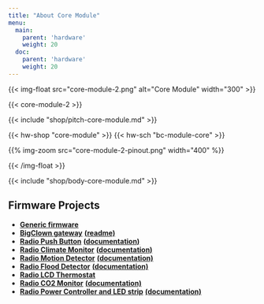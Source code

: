 ```yaml
---
title: "About Core Module"
menu:
  main:
    parent: 'hardware'
    weight: 20
  doc:
    parent: 'hardware'
    weight: 20
---
```


{{< img-float src="core-module-2.png" alt="Core Module" width="300" >}}

{{< core-module-2 >}}

{{< include "shop/pitch-core-module.md" >}}

{{< hw-shop "core-module" >}}
{{< hw-sch "bc-module-core" >}}

{{% img-zoom src="core-module-2-pinout.png" width="400" %}}


{{< /img-float >}}



{{< include "shop/body-core-module.md" >}}

## Firmware Projects

* [**Generic firmware**](https://github.com/bigclownlabs/bcf-generic-node/releases)
* [**BigClown gateway**](https://github.com/bigclownlabs/bcf-gateway/releases) [**(readme)**](https://github.com/bigclownlabs/bcf-gateway/blob/master/README.md)
* [**Radio Push Button**](https://github.com/bigclownlabs/bcf-radio-push-button/releases) [**(documentation)**](https://www.bigclown.com/doc/projects/radio-push-button/)
* [**Radio Climate Monitor**](https://github.com/bigclownlabs/bcf-radio-climate-monitor/releases) [**(documentation)**](https://www.bigclown.com/doc/projects/radio-climate-monitor/)
* [**Radio Motion Detector**](https://github.com/bigclownlabs/bcf-radio-motion-detector/releases) [**(documentation)**](https://www.bigclown.com/doc/projects/radio-motion-detector/)
* [**Radio Flood Detector**](https://github.com/bigclownlabs/bcf-radio-flood-detector/releases) [**(documentation)**](https://www.bigclown.com/doc/projects/radio-flood-detector/)
* [**Radio LCD Thermostat**](https://github.com/bigclownlabs/bcf-radio-lcd-thermostat/releases)
* [**Radio CO2 Monitor**](https://github.com/bigclownlabs/bcf-radio-co2-monitor/releases) [**(documentation)**](https://www.bigclown.com/doc/projects/radio-co2-monitor/)
* [**Radio Power Controller and LED strip**](https://github.com/bigclownlabs/bcf-radio-power-controller/releases) [**(documentation)**](https://www.bigclown.com/doc/projects/radio-smart-led-strip/)
